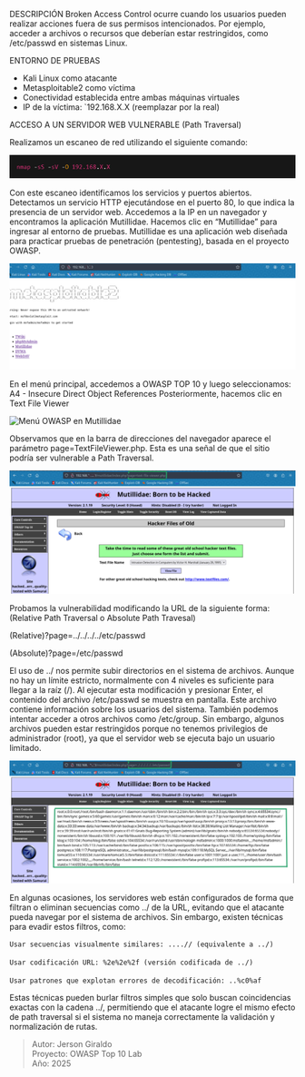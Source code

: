 DESCRIPCIÓN
Broken Access Control ocurre cuando los usuarios pueden realizar acciones fuera de sus permisos intencionados. Por ejemplo, acceder a archivos o recursos que deberían estar restringidos, como /etc/passwd en sistemas Linux.

  ENTORNO DE PRUEBAS

- Kali Linux como atacante
- Metasploitable2 como víctima
- Conectividad establecida entre ambas máquinas virtuales
- IP de la víctima: `192.168.X.X (reemplazar por la real)


ACCESO A UN SERVIDOR WEB VULNERABLE (Path Traversal)

Realizamos un escaneo de red utilizando el siguiente comando:

![Escaneo](evidencia/5Comando-Nmap.png)

Con este escaneo identificamos los servicios y puertos abiertos. Detectamos un servicio HTTP ejecutándose en el puerto 80, lo que indica la presencia de un servidor web.
Accedemos a la IP en un navegador y encontramos la aplicación Mutillidae. Hacemos clic en “Mutillidae” para ingresar al entorno de pruebas.
Mutillidae es una aplicación web diseñada para practicar pruebas de penetración (pentesting), basada en el proyecto OWASP.

![Acceso a la página principal](evidencia/1homepage.png)

En el menú principal, accedemos a OWASP TOP 10 y luego seleccionamos:
A4 - Insecure Direct Object References Posteriormente, hacemos clic en Text File Viewer

![Menú OWASP en Mutillidae](evidencia/2Menú.png)

Observamos que en la barra de direcciones del navegador aparece el parámetro page=TextFileViewer.php. Esta es una señal de que el sitio podría ser vulnerable a Path Traversal.

![URL vulnerable detectada](evidencia/3URL_Vulnerable.png)

Probamos la vulnerabilidad modificando la URL de la siguiente forma: (Relative Path Traversal o Absolute Path Travesal)

(Relative)?page=../../../../etc/passwd

(Absolute)?page=/etc/passwd

El uso de ../ nos permite subir directorios en el sistema de archivos. Aunque no hay un límite estricto, normalmente con 4 niveles es suficiente para llegar a la raíz (/).
Al ejecutar esta modificación y presionar Enter, el contenido del archivo /etc/passwd se muestra en pantalla.
Este archivo contiene información sobre los usuarios del sistema. También podemos intentar acceder a otros archivos como /etc/group. Sin embargo, algunos archivos pueden estar restringidos porque no tenemos privilegios de administrador (root), ya que el servidor web se ejecuta bajo un usuario limitado.

![Acceso al archivo passwd](evidencia/4Path_Traversal.png)

En algunas ocasiones, los servidores web están configurados de forma que filtran o eliminan secuencias como ../ de la URL, evitando que el atacante pueda navegar por el sistema de archivos. Sin embargo, existen técnicas para evadir estos filtros, como:

    Usar secuencias visualmente similares: ....// (equivalente a ../)

    Usar codificación URL: %2e%2e%2f (versión codificada de ../)

    Usar patrones que explotan errores de decodificación: ..%c0%af

Estas técnicas pueden burlar filtros simples que solo buscan coincidencias exactas con la cadena ../, permitiendo que el atacante logre el mismo efecto de path traversal si el sistema no maneja correctamente la validación y normalización de rutas.

> Autor: Jerson Giraldo  
> Proyecto: OWASP Top 10 Lab  
> Año: 2025
